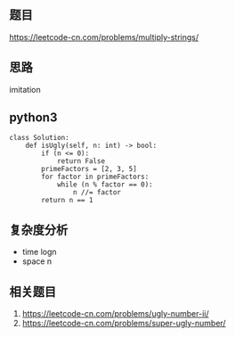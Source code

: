 ## 题目
https://leetcode-cn.com/problems/multiply-strings/

## 思路
imitation

## python3
```python3
class Solution:
    def isUgly(self, n: int) -> bool:
        if (n <= 0):
            return False
        primeFactors = [2, 3, 5]
        for factor in primeFactors:
            while (n % factor == 0):
                n //= factor
        return n == 1
```


## 复杂度分析
* time logn
* space n

## 相关题目
1. https://leetcode-cn.com/problems/ugly-number-ii/
2. https://leetcode-cn.com/problems/super-ugly-number/
